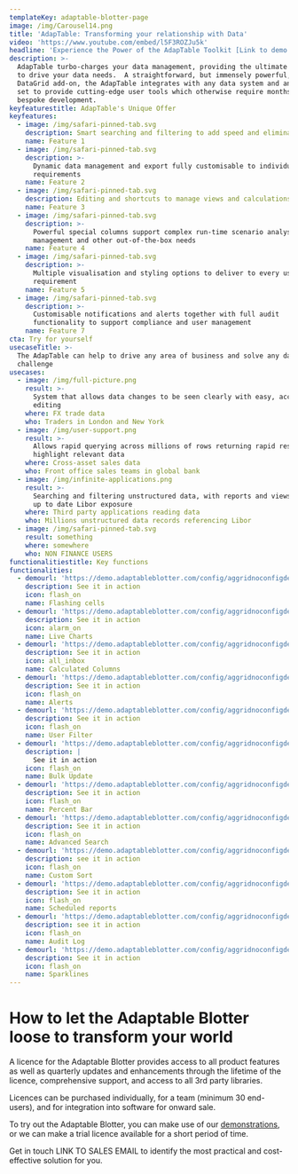 ```yaml
---
templateKey: adaptable-blotter-page
image: /img/Carousel14.png
title: 'AdapTable: Transforming your relationship with Data'
video: 'https://www.youtube.com/embed/l5F3ROZJu5k'
headline: 'Experience the Power of the AdapTable Toolkit [Link to demo site]'
description: >-
  AdapTable turbo-charges your data management, providing the ultimate toolkit
  to drive your data needs.  A straightforward, but immensely powerful, HTML5
  DataGrid add-on, the AdapTable integrates with any data system and any data
  set to provide cutting-edge user tools which otherwise require months of
  bespoke development.
keyfeaturestitle: AdapTable's Unique Offer
keyfeatures:
  - image: /img/safari-pinned-tab.svg
    description: Smart searching and filtering to add speed and eliminate errors
    name: Feature 1
  - image: /img/safari-pinned-tab.svg
    description: >-
      Dynamic data management and export fully customisable to individual
      requirements
    name: Feature 2
  - image: /img/safari-pinned-tab.svg
    description: Editing and shortcuts to manage views and calculations effectively
    name: Feature 3
  - image: /img/safari-pinned-tab.svg
    description: >-
      Powerful special columns support complex run-time scenario analysis, user
      management and other out-of-the-box needs
    name: Feature 4
  - image: /img/safari-pinned-tab.svg
    description: >-
      Multiple visualisation and styling options to deliver to every user
      requirement
    name: Feature 5
  - image: /img/safari-pinned-tab.svg
    description: >-
      Customisable notifications and alerts together with full audit
      functionality to support compliance and user management
    name: Feature 7
cta: Try for yourself
usecaseTitle: >-
  The AdapTable can help to drive any area of business and solve any data-driven
  challenge
usecases:
  - image: /img/full-picture.png
    result: >-
      System that allows data changes to be seen clearly with easy, accurate
      editing
    where: FX trade data
    who: Traders in London and New York
  - image: /img/user-support.png
    result: >-
      Allows rapid querying across millions of rows returning rapid results to
      highlight relevant data
    where: Cross-asset sales data
    who: Front office sales teams in global bank
  - image: /img/infinite-applications.png
    result: >-
      Searching and filtering unstructured data, with reports and views to show
      up to date Libor exposure
    where: Third party applications reading data
    who: Millions unstructured data records referencing Libor
  - image: /img/safari-pinned-tab.svg
    result: something
    where: somewhere
    who: NON FINANCE USERS
functionalitiestitle: Key functions
functionalities:
  - demourl: 'https://demo.adaptableblotter.com/config/aggridnoconfigdemo/'
    description: See it in action
    icon: flash_on
    name: Flashing cells
  - demourl: 'https://demo.adaptableblotter.com/config/aggridnoconfigdemo/'
    description: See it in action
    icon: alarm_on
    name: Live Charts
  - demourl: 'https://demo.adaptableblotter.com/config/aggridnoconfigdemo/'
    description: See it in action
    icon: all_inbox
    name: Calculated Columns
  - demourl: 'https://demo.adaptableblotter.com/config/aggridnoconfigdemo/'
    description: See it in action
    icon: flash_on
    name: Alerts
  - demourl: 'https://demo.adaptableblotter.com/config/aggridnoconfigdemo/'
    description: See it in action
    icon: flash_on
    name: User Filter
  - demourl: 'https://demo.adaptableblotter.com/config/aggridnoconfigdemo/'
    description: |
      See it in action
    icon: flash_on
    name: Bulk Update
  - demourl: 'https://demo.adaptableblotter.com/config/aggridnoconfigdemo/'
    description: See it in action
    icon: flash_on
    name: Percent Bar
  - demourl: 'https://demo.adaptableblotter.com/config/aggridnoconfigdemo/'
    description: See it in action
    icon: flash_on
    name: Advanced Search
  - demourl: 'https://demo.adaptableblotter.com/config/aggridnoconfigdemo/'
    description: see it in action
    icon: flash_on
    name: Custom Sort
  - demourl: 'https://demo.adaptableblotter.com/config/aggridnoconfigdemo/'
    description: See it in action
    icon: flash_on
    name: Scheduled reports
  - demourl: 'https://demo.adaptableblotter.com/config/aggridnoconfigdemo/'
    description: see it in action
    icon: flash_on
    name: Audit Log
  - demourl: 'https://demo.adaptableblotter.com/config/aggridnoconfigdemo/'
    description: See it in action
    icon: flash_on
    name: Sparklines
---
```

# How to let the Adaptable Blotter loose to transform your world

A licence for the Adaptable Blotter provides access to all product features as well as quarterly updates and enhancements through the lifetime of the licence, comprehensive support, and access to all 3rd party libraries.

Licences can be purchased individually, for a team (minimum 30 end-users), and for integration into software for onward sale.

To try out the Adaptable Blotter, you can make use of our [demonstrations](https://demo.adaptableblotter.com/), or we can make a trial licence available for a short period of time.

Get in touch LINK TO SALES EMAIL to identify the most practical and cost-effective solution for you.

###
